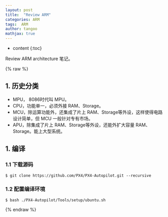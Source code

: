 ```yaml
---
layout: post
title:  "Review ARM"
categories: ARM
tags:  ARM
author: tangoo
mathjax: true
---
```



* content
{:toc}

Review ARM architecture 笔记。





{% raw %}

## 1. 历史分类

* MPU， 8086时代叫 MPU。
* CPU，功能单一，必须外接 RAM、Storage。
* MCU，除运算功能外，还集成了片上 RAM、Storage等外设，这样使得电路设计简单，但 MCU 一般针对专有市场。
* APU，除集成了片上 RAM、Storage等外设，还能外扩大容量 RAM、Storage。能上大型系统。

## 1. 编译
### 1.1 下载源码

```console
$ git clone https://github.com/PX4/PX4-Autopilot.git --recursive
```

### 1.2 配置编译环境

```console
$ bash ./PX4-Autopilot/Tools/setup/ubuntu.sh
```


{% endraw %}
